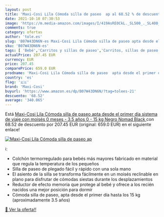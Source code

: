 ```yaml
---
layout: post
title: 'Maxi-Cosi Lila Cómoda silla de paseo  ap al 68.52 % de descuento'
date: 2021-10-10 07:30:53
image: 'https://m.media-amazon.com/images/I/419AsRE0CkL._SL500_._SL400_.jpg'
comments: true
category: ofertas
author: 'tole.es'
slug: 'B07W43DN6N-es Maxi-Cosi Lila Cómoda silla de paseo apta desde el primer...'
sku: 'B07W43DN6N-es'
tags: [ 'Bebé','Carritos y sillas de paseo','Carritos, sillas de paseo y accesorios','Sillas de paseo','maxi-cosi', ]
actualPrice: 207.45 EUR
currency: EUR
price: 207.45
comparePrice: 659.0 EUR
prodname: 'Maxi-Cosi Lila Cómoda silla de paseo  apta desde el primer día  sistema de viaje con moisés  0 meses - 3.5 años  0 - 15 kg  Negro  Nomad Black '
country: 'es'
flag: '🇪🇸'
brand: 'Maxi-Cosi'
buyurl: 'https://www.amazon.es/dp/B07W43DN6N/?tag=tolees-21'
descuento: '68.52'
average: '340.065'
---
```


Está [Maxi-Cosi Lila Cómoda silla de paseo  apta desde el primer día  sistema de viaje con moisés  0 meses - 3.5 años  0 - 15 kg  Negro  Nomad Black ](https://www.amazon.es/dp/B07W43DN6N/?tag=tolees-21) con 68.52 de descuento por 207.45 EUR (original: 659.0 EUR) en el siguiente enlace!

[![Maxi-Cosi Lila Cómoda silla de paseo  ap](https://m.media-amazon.com/images/I/419AsRE0CkL._SL500_._SL400_.jpg)](https://www.amazon.es/dp/B07W43DN6N/?tag=tolees-21)

ℹ️:

- Colchón termorregulado para bebés más mayores fabricado en material que regula la temperatura de los pequeños
- Silla de paseo de plegado fácil y rápido con una sola mano
- El asiento de la silla se transforma fácilmente en un moisés reclinable en plano para disfrutar de cómodas siestas durante los desplazamientos
- Reductor de efecto memoria que protege al bebé y ofrece a los recién nacidos una mejor posición para dormir
- Cómoda silla de paseo, apta desde el primer día hasta los 15 kg (aproximadamente 3.5 años)

[🛒 Ver la oferta!!](https://www.amazon.es/dp/B07W43DN6N/?tag=tolees-21)
